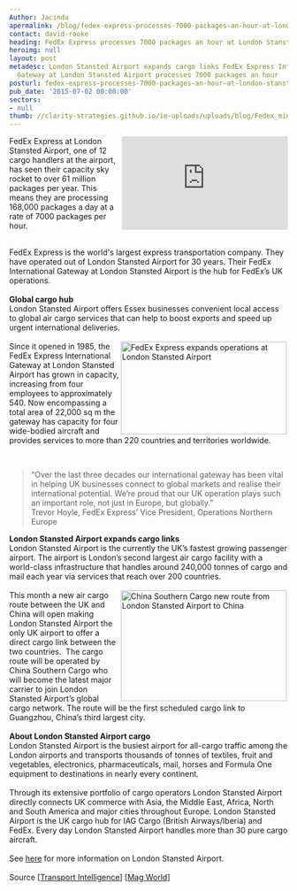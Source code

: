 ```yaml
---
Author: Jacinda
apermalink: /blog/fedex-express-processes-7000-packages-an-hour-at-london-stansted-airport
contact: david-rooke
heading: FedEx Express processes 7000 packages an hour at London Stansted Airport
heroimg: null
layout: post
metadesc: London Stansted Airport expands cargo links FedEx Express International
  Gateway at London Stansted Airport processes 7000 packages an hour
posturl: fedex-express-processes-7000-packages-an-hour-at-london-stansted-airport
pub_date: '2015-07-02 00:00:00'
sectors:
- null
thumb: //clarity-strategies.github.io/ie-uploads/uploads/blog/Fedex_mini.jpg
---
```


<p><iframe align='right' allowfullscreen='' frameborder='0' height='169' scrolling='no' src='https://www.youtube.com/embed/EyuCWD5Vfrs' width='300'></iframe></p><p>FedEx Express at London Stansted Airport, one of 12 cargo handlers at the airport, has seen their capacity sky rocket to over 61 million packages per year. This means they are processing 168,000 packages a day at a rate of 7000 packages per hour.</p><p><br/>FedEx Express is the world's largest express transportation company. They have operated out of London Stansted Airport for 30 years. Their FedEx International Gateway at London Stansted Airport is the hub for FedEx’s UK operations.<br/><br/><strong>Global cargo hub</strong><br/>London Stansted Airport offers Essex businesses convenient local access to global air cargo services that can help to boost exports and speed up urgent international deliveries.<br/><br/><img alt='FedEx Express expands operations at London Stansted Airport' src='//clarity-strategies.github.io/ie-uploads/uploads/blog/Fedex_300.jpg' style='width: 300px; height: 168px; margin-left: 2px; margin-right: 2px; float: right;'/>Since it opened in 1985, the FedEx Express International Gateway at London Stansted Airport has grown in capacity, increasing from four employees to approximately 540. Now encompassing a total area of 22,000 sq m the gateway has capacity for four wide-bodied aircraft and provides services to more than 220 countries and territories worldwide.</p><p> </p><blockquote><p>“Over the last three decades our international gateway has been vital in helping UK businesses connect to global markets and realise their international potential. We’re proud that our UK operation plays such an important role, not just in Europe, but globally.”<br/>Trevor Hoyle, FedEx Express’ Vice President, Operations Northern Europe</p></blockquote><p><strong>London Stansted Airport expands cargo links</strong><br/>London Stansted Airport is the currently the UK’s fastest growing passenger airport. The airport is London’s second largest air cargo facility with a world-class infrastructure that handles around 240,000 tonnes of cargo and mail each year via services that reach over 200 countries.<br/><br/><img alt='China Southern Cargo new route from London Stansted Airport to China' src='//clarity-strategies.github.io/ie-uploads/uploads/blog/Chinasouthern_300.jpg' style='width: 300px; height: 200px; margin-left: 2px; margin-right: 2px; float: right;'/>This month a new air cargo route between the UK and China will open making London Stansted Airport the only UK airport to offer a direct cargo link between the two countries.  The cargo route will be operated by China Southern Cargo who will become the latest major carrier to join London Stansted Airport’s global cargo network. The route will be the first scheduled cargo link to Guangzhou, China’s third largest city.<br/><br/><strong>About London Stansted Airport cargo</strong><br/>London Stansted Airport is the busiest airport for all-cargo traffic among the London airports and transports thousands of tonnes of textiles, fruit and vegetables, electronics, pharmaceuticals, mail, horses and Formula One equipment to destinations in nearly every continent.<br/><br/>Through its extensive portfolio of cargo operators London Stansted Airport directly connects UK commerce with Asia, the Middle East, Africa, North and South America and major cities throughout Europe. London Stansted Airport is the UK cargo hub for IAG Cargo (British Airways/Iberia) and FedEx. Every day London Stansted Airport handles more than 30 pure cargo aircraft.<br/><br/>See <a href='http://www.investessex.co.uk/studies/place-studies/london-stansted-airport/' target='_blank'>here</a> for more information on London Stansted Airport.<br/><br/>Source [<a href='http://www.transportintelligence.com/news/fedex-express-scales-up-operations-at-stansted/12803/' target='_blank'>Transport Intelligence</a>] [<a href='http://www.magworld.co.uk/magweb.nsf/Content/STNCargo' target='_blank'>Mag World</a>]</p>